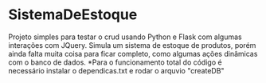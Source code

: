 # SistemaDeEstoque
Projeto simples para testar o crud usando Python e Flask com algumas interações com JQuery. Simula um sistema de estoque de produtos, porém ainda falta muita coisa para ficar completo, como algumas ações dinâmicas com o banco de dados.
*Para o funcionamento total do código é necessário instalar o dependicas.txt e rodar o arquvio "createDB"
